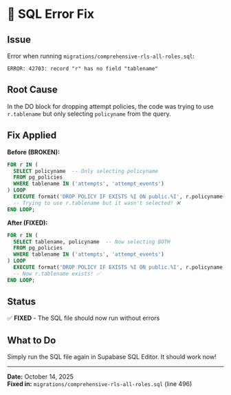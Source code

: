 # 🔧 SQL Error Fix

## Issue
Error when running `migrations/comprehensive-rls-all-roles.sql`:
```
ERROR: 42703: record "r" has no field "tablename"
```

## Root Cause
In the DO block for dropping attempt policies, the code was trying to use `r.tablename` but only selecting `policyname` from the query.

## Fix Applied

**Before (BROKEN):**
```sql
FOR r IN (
  SELECT policyname  -- Only selecting policyname
  FROM pg_policies
  WHERE tablename IN ('attempts', 'attempt_events')
) LOOP
  EXECUTE format('DROP POLICY IF EXISTS %I ON public.%I', r.policyname, r.tablename);
  -- Trying to use r.tablename but it wasn't selected! ❌
END LOOP;
```

**After (FIXED):**
```sql
FOR r IN (
  SELECT tablename, policyname  -- Now selecting BOTH
  FROM pg_policies
  WHERE tablename IN ('attempts', 'attempt_events')
) LOOP
  EXECUTE format('DROP POLICY IF EXISTS %I ON public.%I', r.policyname, r.tablename);
  -- Now r.tablename exists! ✅
END LOOP;
```

## Status
✅ **FIXED** - The SQL file should now run without errors

## What to Do
Simply run the SQL file again in Supabase SQL Editor. It should work now!

---

**Date:** October 14, 2025  
**Fixed in:** `migrations/comprehensive-rls-all-roles.sql` (line 496)


